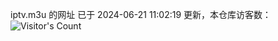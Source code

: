 iptv.m3u 的网址 已于 2024-06-21 11:02:19 更新，本仓库访客数：![Visitor's Count](https://profile-counter.glitch.me/pxiptv_TV/count.svg)
